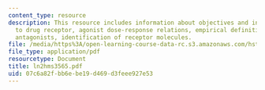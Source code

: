 ```yaml
---
content_type: resource
description: This resource includes information about objectives and introduction
  to drug receptor, agonist dose-response relations, empirical definitions, irreversible
  antagonists, identification of receptor molecules.
file: /media/https%3A/open-learning-course-data-rc.s3.amazonaws.com/hst-151-principles-of-pharmacology-spring-2005/07c6a82fbb6ebe19d469d3feee927e53_ln2hms3565.pdf
file_type: application/pdf
resourcetype: Document
title: ln2hms3565.pdf
uid: 07c6a82f-bb6e-be19-d469-d3feee927e53
---
```


